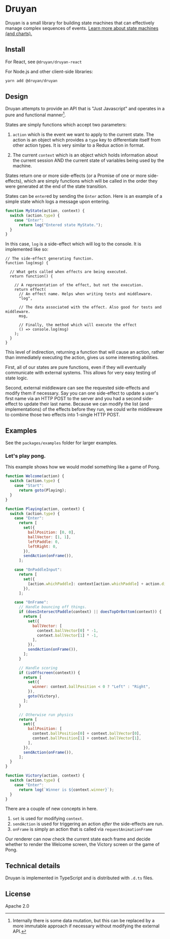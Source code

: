 # Druyan

Druyan is a small library for building state machines that can effectively manage complex sequences of events. [Learn more about state machines (and charts).](https://statecharts.github.io)

## Install

For React, see `@druyan/druyan-react`

For Node.js and other client-side libraries:

```bash
yarn add @druyan/druyan
```

## Design

Druyan attempts to provide an API that is "Just Javascript" and operates in a pure and functional manner[^1].

States are simply functions which accept two parameters:

1. `action` which is the event we want to apply to the current state. The action is an object which provides a `type` key to differentiate itself from other action types. It is very similar to a Redux action in format.

2. The current `context` which is an object which holds information about the current session AND the current state of variables being used by the machine.

States return one or more side-effects (or a Promise of one or more side-effects), which are simply functions which will be called in the order they were generated at the end of the state transition.

States can be `enter`ed by sending the `Enter` action. Here is an example of a simple state which logs a message upon entering.

```javascript
function MyState(action, context) {
  switch (action.type) {
    case "Enter":
      return log("Entered state MyState.");
  }
}
```

In this case, `log` is a side-effect which will log to the console. It is implemented like so:

```
// The side-effect generating function.
function log(msg) {

  // What gets called when effects are being executed.
  return function() {

    // A representation of the effect, but not the execution.
    return effect(
      // An effect name. Helps when writing tests and middleware.
      "log",

      // The data associated with the effect. Also good for tests and middleware.
      msg,

      // Finally, the method which will execute the effect
      () => console.log(msg)
    );
  }
}
```

This level of indirection, returning a function that will cause an action, rather than immediately executing the action, gives us some interesting abilities.

First, all of our states are pure functions, even if they will eventually communicate with external systems. This allows for very easy testing of state logic.

Second, external middleware can see the requested side-effects and modify them if necessary. Say you can one side-effect to update a user's first name via an HTTP POST to the server and you had a second side-effect to update their last name. Because we can modify the list (and implementations) of the effects before they run, we could write middleware to combine those two effects into 1-single HTTP POST.

## Examples

See the `packages/examples` folder for larger examples.

### Let's play pong.

This example shows how we would model something like a game of Pong.

```javascript
function Welcome(action) {
  switch (action.type) {
    case "Start":
      return goto(Playing);
  }
}

function Playing(action, context) {
  switch (action.type) {
    case "Enter":
      return [
        set({
          ballPosition: [0, 0],
          ballVector: [1, 1],
          leftPaddle: 0,
          leftRight: 0,
        }),
        sendAction(onFrame()),
      ];

    case "OnPaddleInput":
      return [
        set({
          [action.whichPaddle]: context[action.whichPaddle] + action.direction,
        }),
      ];

    case "OnFrame":
      // Handle bouncing off things.
      if (doesIntersectPaddle(context) || doesTopOrBottom(context)) {
        return [
          set({
            ballVector: [
              context.ballVector[0] * -1,
              context.ballVector[1] * -1,
            ],
          }),
          sendAction(onFrame()),
        ];
      }

      // Handle scoring
      if (isOffscreen(context)) {
        return [
          set({
            winner: context.ballPosition < 0 ? "Left" : "Right",
          }),
          goto(Victory),
        ];
      }

      // Otherwise run physics
      return [
        set({
          ballPosition: [
            context.ballPosition[0] + context.ballVector[0],
            context.ballPosition[1] + context.ballVector[1],
          ],
        }),
        sendAction(onFrame()),
      ];
  }
}

function Victory(action, context) {
  switch (action.type) {
    case "Enter":
      return log(`Winner is ${context.winner}`);
  }
}
```

There are a couple of new concepts in here.

1. `set` is used for modifying `context`.
2. `sendAction` is used for triggering an action _after_ the side-effects are run.
3. `onFrame` is simply an action that is called via `requestAnimationFrame`

Our renderer can now check the current state each frame and decide whether to render the Welcome screen, the Victory screen or the game of Pong.

## Technical details

Druyan is implemented in TypeScript and is distributed with `.d.ts` files.

## License

Apache 2.0

[^1]: Internally there is some data mutation, but this can be replaced by a more immutable approach if necessary without modifying the external API.
